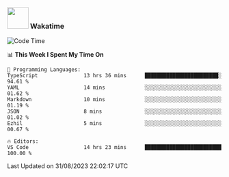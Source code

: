 ### <img src="https://media.giphy.com/media/VgCDAzcKvsR6OM0uWg/giphy.gif" width="50"> Wakatime

  <!--START_SECTION:waka-->
![Code Time](http://img.shields.io/badge/Code%20Time-1%2C446%20hrs%2023%20mins-blue)

📊 **This Week I Spent My Time On** 

```text
💬 Programming Languages: 
TypeScript               13 hrs 36 mins      ████████████████████████░   94.61 % 
YAML                     14 mins             ░░░░░░░░░░░░░░░░░░░░░░░░░   01.62 % 
Markdown                 10 mins             ░░░░░░░░░░░░░░░░░░░░░░░░░   01.19 % 
JSON                     8 mins              ░░░░░░░░░░░░░░░░░░░░░░░░░   01.02 % 
Ezhil                    5 mins              ░░░░░░░░░░░░░░░░░░░░░░░░░   00.67 % 

🔥 Editors: 
VS Code                  14 hrs 23 mins      █████████████████████████   100.00 % 
```


 Last Updated on 31/08/2023 22:02:17 UTC
<!--END_SECTION:waka-->
